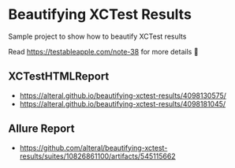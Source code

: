 # Beautifying XCTest Results

Sample project to show how to beautify XCTest results

Read <https://testableapple.com/note-38> for more details 🤠

## XCTestHTMLReport

- <https://alteral.github.io/beautifying-xctest-results/4098130575/>
- <https://alteral.github.io/beautifying-xctest-results/4098181045/>

## Allure Report

- <https://github.com/alteral/beautifying-xctest-results/suites/10826861100/artifacts/545115662>
